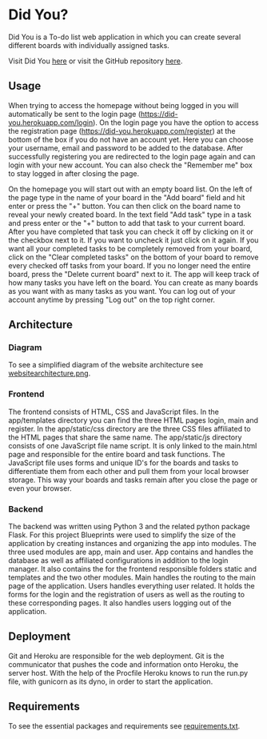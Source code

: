 # Did You?

Did You is a To-do list web application in which you can create several different boards with individually assigned tasks.

Visit Did You [here](https://did-you.herokuapp.com)
or visit the GitHub repository [here](https://github.com/PaulBueckhard/did-you).

## Usage
When trying to access the homepage without being logged in you will automatically be sent to the login page (https://did-you.herokuapp.com/login).
On the login page you have the option to access the registration page (https://did-you.herokuapp.com/register) at the bottom of the box if you do not have an account yet.
Here you can choose your username, email and password to be added to the database. After successfully registering you are redirected to the login page again and can login with your new account. You can also check the "Remember me" box to stay logged in after closing the page.

On the homepage you will start out with an empty board list. On the left of the page type in the name of your board in the "Add board" field and hit enter or press the "+" button. You can then click on the board name to reveal your newly created board. In the text field "Add task" type in a task and press enter or the "+" button to add that task to your current board. After you have completed that task you can check it off by clicking on it or the checkbox next to it. If you want to uncheck it just click on it again. If you want all your completed tasks to be completely removed from your board, click on the "Clear completed tasks" on the bottom of your board to remove every checked off tasks from your board. If you no longer need the entire board, press the "Delete current board" next to it. The app will keep track of how many tasks you have left on the board. You can create as many boards as you want with as many tasks as you want. You can log out of your account anytime by pressing "Log out" on the top right corner.

## Architecture

### Diagram
To see a simplified diagram of the website architecture see [websitearchitecture.png](websitearchitecture.png).

### Frontend
The frontend consists of HTML, CSS and JavaScript files. In the app/templates directory you can find the three HTML pages login, main and register. In the app/static/css directory are the three CSS files affiliated to the HTML pages that share the same name. The app/static/js directory consists of one JavaScript file name script. It is only linked to the main.html page and responsible for the entire board and task functions. The JavaScript file uses forms and unique ID's for the boards and tasks to differentiate them from each other and pull them from your local browser storage. This way your boards and tasks remain after you close the page or even your browser. 

### Backend
The backend was written using Python 3 and the related python package Flask. For this project Blueprints were used to simplify the size of the application by creating instances and organizing the app into modules. The three used modules are app, main and user. App contains and handles the database as well as affiliated configurations in addition to the login manager. It also contains the for the frontend responsible folders static and templates and the two other modules. Main handles the routing to the main page of the application. Users handles everything user related. It holds the forms for the login and the registration of users as well as the routing to these corresponding pages. It also handles users logging out of the application.

## Deployment
Git and Heroku are responsible for the web deployment. Git is the communicator that pushes the code and information onto Heroku, the server host. With the help of the Procfile Heroku knows to run the run.py file, with gunicorn as its dyno, in order to start the application. 

## Requirements
To see the essential packages and requirements see [requirements.txt](requirements.txt).
